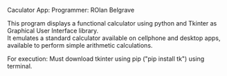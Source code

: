 Caculator App:
Programmer: ROlan Belgrave

This program displays a functional calculator using python and Tkinter as Graphical User Interface library.  
It emulates a standard calculator available on cellphone and desktop apps, available to perform simple arithmetic calculations.

For execution:
Must download tkinter using pip ("pip install tk") using terminal.
